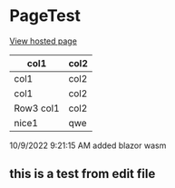 # PageTest

[View hosted page][ViewPage]

[ViewPage]:https://hmkphoneland.github.io/pagetest/

col1|col2
-|-
col1|col2
col1|col2
Row3 col1|col2
nice1|qwe

10/9/2022 9:21:15 AM added blazor wasm


## this is a test from edit file
